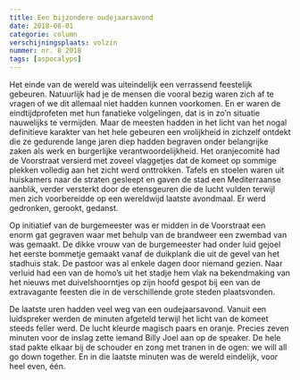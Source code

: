 ```yaml
---
title: Een bijzondere oudejaarsavond
date: 2018-08-01
categorie: column
verschijningsplaats: volzin
nummer: nr. 8 2018
tags: [aspocalyps]
---
```


Het einde van de wereld was uiteindelijk een verrassend feestelijk  gebeuren. Natuurlijk had je de mensen die vooral bezig waren zich af te  vragen of we dit allemaal niet hadden kunnen voorkomen. En er waren de  eindtijdprofeten met hun fanatieke volgelingen, dat is in zo’n situatie  nauwelijks te vermijden. Maar de meesten hadden in het licht van het  nogal definitieve karakter van het hele gebeuren een vrolijkheid in  zichzelf ontdekt die ze gedurende lange jaren diep hadden begraven onder  belangrijke zaken als werk en burgerlijke verantwoordelijkheid. Het  oranjecomité had de Voorstraat versierd met zoveel vlaggetjes dat de  komeet op sommige plekken volledig aan het zicht werd onttrokken. Tafels  en stoelen waren uit huiskamers naar de straten gesleept en gaven de  stad een Mediterraanse aanblik, verder versterkt door de etensgeuren die  de lucht vulden terwijl men zich voorbereidde op een wereldwijd laatste  avondmaal. Er werd gedronken, gerookt, gedanst.

Op initiatief van de burgemeester was er midden in de Voorstraat een  enorm gat gegraven waar met behulp van de brandweer een zwembad van was  gemaakt. De dikke vrouw van de burgemeester had onder luid gejoel het  eerste bommetje gemaakt vanaf de duikplank die uit de gevel van het  stadhuis stak. De pastoor was al enkele dagen door niemand gezien. Naar  verluid had een van de homo’s uit het stadje hem vlak na bekendmaking  van het nieuws met duivelshoorntjes op zijn hoofd gespot bij een van de  extravagante feesten die in de verschillende grote steden plaatsvonden.

De laatste uren hadden veel weg van een oudejaarsavond. Vanuit een  luidspreker werden de minuten afgeteld terwijl het licht van de komeet  steeds feller werd. De lucht kleurde magisch paars en oranje. Precies  zeven minuten voor de inslag zette iemand Billy Joel aan op de speaker.  De hele stad pakte elkaar bij de schouder en zong met tranen in de ogen:  we will all go down together. En in die laatste minuten was de wereld  eindelijk, voor heel even, één.